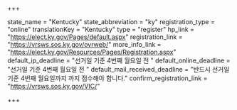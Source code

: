 +++

state_name = "Kentucky"
state_abbreviation = "ky"
registration_type = "online"
translationKey = "Kentucky"
type = "register"
hp_link = "https://elect.ky.gov/Pages/default.aspx"
registration_link = "https://vrsws.sos.ky.gov/ovrweb/"
more_info_link = "https://elect.ky.gov/Resources/Pages/Registration.aspx"
default_ip_deadline = "선거일 기준 4번째 월요일 전 "
default_online_deadline = "선거일 기준 4번째 월요일 전 "
default_mail_received_deadline = "반드시 선거일 기준 4번째 월요일까지 까지 접수해야 합니다."
confirm_registration_link = "https://vrsws.sos.ky.gov/VIC/"

+++